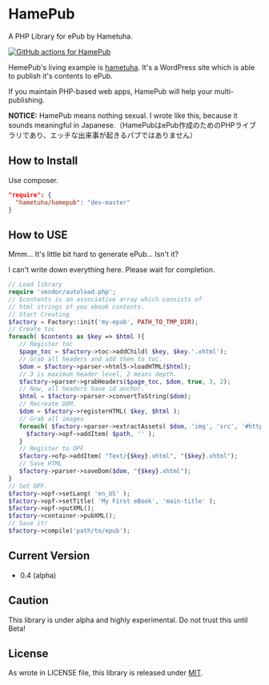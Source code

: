 HamePub
=======

A PHP Library for ePub by Hametuha. 

[![GitHub actions for HamePub](https://github.com/hametuha/hamepub/actions/workflows/hamepub.yml/badge.svg)](https://github.com/hametuha/hamepub/actions)

HemePub's living example is [hametuha](http://hametuha.com). It's a WordPress site which is able to publish it's contents to ePub.

If you maintain PHP-based web apps, HamePub will help your multi-publishing.

**NOTICE:** HamePub means nothing sexual. I wrote like this, because it sounds meaningful in Japanese.（HamePubはePub作成のためのPHPライブラリであり、エッチな出来事が起きるパブではありません）

## How to Install

Use composer.

```json
"require": {
  "hametuha/hamepub": "dev-master"
}
```

## How to USE

Mmm... It's little bit hard to generate ePub... Isn't it?

I can't write down everything here. Please wait for completion.

```php
// Load library
require 'vendor/autoload.php';
// $contents is an associative array which consists of
// html strings of you ebook contents.
// Start Creating
$factory = Factory::init('my-epub', PATH_TO_TMP_DIR);
// Create toc
foreach( $contents as $key => $html ){
   // Register toc
   $page_toc = $factory->toc->addChild( $key, $key.'.xhtml');
   // Grab all headers and add them to toc.
   $dom = $factory->parser->html5->loadHTML($html);
   // 3 is maximum header level, 2 means depth. 
   $factory->parser->grabHeaders($page_toc, $dom, true, 3, 2);
   // Now, all headers have id anchor.
   $html = $factory->parser->convertToString($dom);
   // Recreate DOM.
   $dom = $factory->registerHTML( $key, $html );
   // Grab all images
   foreach( $factory->parser->extractAssets( $dom, 'img', 'src', '#http://example\.jp/assets#', ASSETS_DIR ) as $path ){
   	 $factory->opf->addItem( $path, '' );
   }
   // Register to OPF
   $factory->ofp->addItem( "Text/{$key}.xhtml", "{$key}.xhtml");
   // Save HTML
   $factory->parser->saveDom($dom, "{$key}.xhtml");
}
// Set OPF.
$factory->opf->setLang( 'en_US' );
$factory->opf->setTitle( 'My First eBook', 'main-title' );
$factory->opf->putXML();
$factory->container->pubXML();
// Save it!
$factory->compile('path/to/epub');
```

## Current Version

- 0.4 (alpha)

## Caution

This library is under alpha and highly experimental. Do not trust this until Beta! 

## License

As wrote in LICENSE file, this library is released under [MIT](https://opensource.org/licenses/MIT).
